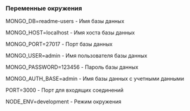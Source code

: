 ### Переменные окружения

MONGO_DB=readme-users - Имя базы данных

MONGO_HOST=localhost - Имя хоста базы данных

MONGO_PORT=27017 - Порт базы данных

MONGO_USER=admin - Имя пользователя базы данных

MONGO_PASSWORD=123456 - Пароль базы данных

MONGO_AUTH_BASE=admin - Имя базы данных с учетными данными

PORT=3000 - Порт для входящих соединений

NODE_ENV=development - Режим окружения
